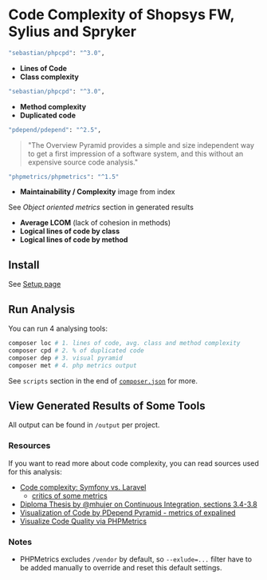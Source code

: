 # Code Complexity of Shopsys FW, Sylius and Spryker 

```bash
"sebastian/phpcpd": "^3.0",
```

- **Lines of Code**
- **Class complexity**

```bash
"sebastian/phpcpd": "^3.0",
```

- **Method complexity**
- **Duplicated code**

```bash
"pdepend/pdepend": "^2.5",
```

> "The Overview Pyramid provides a simple and size independent way to get a first impression of a software system, and this without an expensive source code analysis."


```bash
"phpmetrics/phpmetrics": "^1.5"
```

- **Maintainability / Complexity** image from index

See *Object oriented metrics* section in generated results

- **Average LCOM** (lack of cohesion in methods)  
- **Logical lines of code by class**
- **Logical lines of code by method**

## Install

See [Setup page](/docs/setup.md)

## Run Analysis

You can run 4 analysing tools:

```bash
composer loc # 1. lines of code, avg. class and method complexity
composer cpd # 2. % of duplicated code
composer dep # 3. visual pyramid
composer met # 4. php metrics output
```

See `scripts` section in the end of [`composer.json`](composer.json) for more.


## View Generated Results of Some Tools  

All output can be found in `/output` per project.


### Resources

If you want to read more about code complexity, you can read sources used for this analysis: 

- [Code complexity: Symfony vs. Laravel](https://medium.com/@taylorotwell/measuring-code-complexity-64356da605f9)
    - [critics of some metrics](https://news.ycombinator.com/item?id=13364649)
- [Diploma Thesis by @mhujer on Continuous Integration, sections 3.4-3.8](https://blog.martinhujer.cz/bp/)
- [Visualization of Code by PDepend Pyramid - metrics of expalined](https://pdepend.org/documentation/handbook/reports/overview-pyramid.html) 
- [Visualize Code Quality via PHPMetrics](https://www.sitepoint.com/visualize-codes-quality-phpmetrics/)


### Notes

- PHPMetrics excludes `/vendor` by default, so `--exlude=...` filter have to be added manually to override and reset this default settings.
